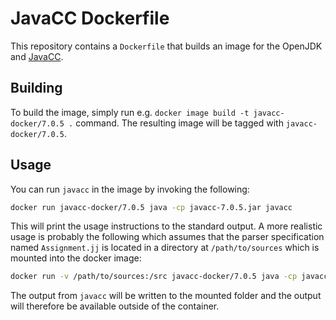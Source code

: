# JavaCC Dockerfile 

This repository contains a `Dockerfile` that builds an image for the OpenJDK and [JavaCC](https://javacc.github.io/javacc/). 

## Building

To build the image, simply run e.g. `docker image build -t javacc-docker/7.0.5 .` command. The resulting image will be tagged with `javacc-docker/7.0.5`.

## Usage

You can run `javacc` in the image by invoking the following:

```bash
docker run javacc-docker/7.0.5 java -cp javacc-7.0.5.jar javacc
```

This will print the usage instructions to the standard output. A more realistic usage is probably the following which assumes that the parser specification named `Assignment.jj` is located in a directory at `/path/to/sources` which is mounted into the docker image:

```bash
docker run -v /path/to/sources:/src javacc-docker/7.0.5 java -cp javacc-7.0.5.jar javacc -OUTPUT_DIRECTORY=/src/ /src/Assignment.jj
```

The output from `javacc` will be written to the mounted folder and the output will therefore be available outside of the container.